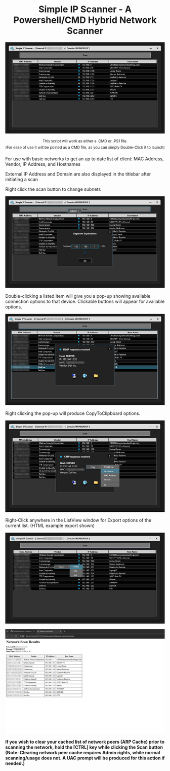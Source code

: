 <h1 align="center">Simple IP Scanner - A Powershell/CMD Hybrid Network Scanner</h1>

<p align="center"><img src="https://github.com/illsk1lls/IPScanner/blob/main/.readme/IPScanner.png?raw=true"></p>

<p align="center"><sup align="center">This script will work as either a .CMD or .PS1 file.<br>
(For ease of use it will be posted as a CMD file, as you can simply Double-Click it to launch)</sup></p>

For use with basic networks to get an up to date list of client: MAC Address, Vendor, IP Address, and Hostnames<br>

External IP Address and Domain are also displayed in the titlebar after initiating a scan<br>

Right click the scan button to change subnets

<p align="center"><img src="https://github.com/illsk1lls/IPScanner/blob/main/.readme/ScanContextSubnet.png?raw=true"></p>

Double-clicking a listed item will give you a pop-up showing available connection options to that device.  Clickable buttons will appear for available options. 

<p align="center"><img src="https://github.com/illsk1lls/IPScanner/blob/main/.readme/DoubleClickPopup.png?raw=true"></p>

Right clicking the pop-up will produce CopyToClipboard options.<br>

<p align="center"><img src="https://github.com/illsk1lls/IPScanner/blob/main/.readme/CopyItemToClip.png?raw=true"></p>

Right-Click anywhere in the ListView window for Export options of the current list. (HTML example export shown)

<p align="center"><img src="https://github.com/illsk1lls/IPScanner/blob/main/.readme/ContextMenuExport.png?raw=true"></p>

<p align="center"><img src="https://github.com/illsk1lls/IPScanner/blob/main/.readme/HTMLexample-export.png?raw=true"></p>

**If you wish to clear your cached list of network peers (ARP Cache) prior to scanning the network, hold the \[CTRL\] key while clicking the Scan button<br>**
**(Note: Clearing network peer cache requires Admin rights, while normal scanning/usage does not. A UAC prompt will be produced for this action if needed.)**
